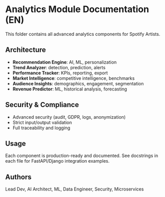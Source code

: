 # Analytics Module Documentation (EN)

This folder contains all advanced analytics components for Spotify Artists.

## Architecture
- **Recommendation Engine**: AI, ML, personalization
- **Trend Analyzer**: detection, prediction, alerts
- **Performance Tracker**: KPIs, reporting, export
- **Market Intelligence**: competitive intelligence, benchmarks
- **Audience Insights**: demographics, engagement, segmentation
- **Revenue Predictor**: ML, historical analysis, forecasting

## Security & Compliance
- Advanced security (audit, GDPR, logs, anonymization)
- Strict input/output validation
- Full traceability and logging

## Usage
Each component is production-ready and documented. See docstrings in each file for FastAPI/Django integration examples.

## Authors
Lead Dev, AI Architect, ML, Data Engineer, Security, Microservices

